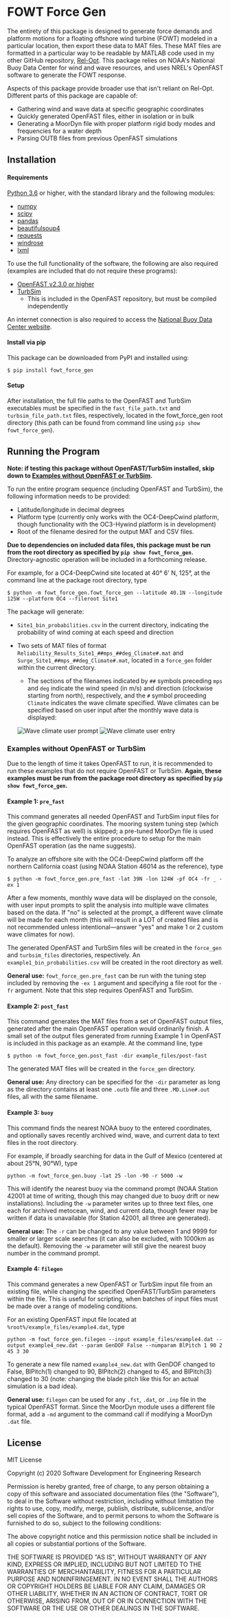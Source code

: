 # FOWT Force Gen
The entirety of this package is designed to generate force demands and platform motions for a
floating offshore wind turbine (FOWT) modeled in a particular location, then export these data to MAT files. These MAT
 files are formatted in a particular way to be readable by MATLAB code used in my other GitHub repository, [Rel-Opt](https://github.com/michaelcdevin/Rel-Opt).
This package relies on NOAA's National Buoy Data Center for wind and wave resources, and uses NREL's OpenFAST software
to generate the FOWT response.

Aspects of this package provide broader use that isn't reliant on Rel-Opt. Different parts of this package are
capable of:
- Gathering wind and wave data at specific geographic coordinates
- Quickly generated OpenFAST files, either in isolation or in bulk
- Generating a MoorDyn file with proper platform rigid body modes and frequencies for a water depth
- Parsing OUTB files from previous OpenFAST simulations

## Installation

#### Requirements
[Python 3.6](https://www.python.org/downloads/) or higher, with the standard library and the following modules:
- [numpy](https://numpy.org/)
- [scipy](https://www.scipy.org/)
- [pandas](https://pandas.pydata.org/)
- [beautifulsoup4](https://www.crummy.com/software/BeautifulSoup/)
- [requests](https://realpython.com/python-requests/)
- [windrose](https://pypi.org/project/windrose/)
- [lxml](https://lxml.de/)

To use the full functionality of the software, the following are also required (examples are included that do not require
these programs):
- [OpenFAST v2.3.0 or higher](https://openfast.readthedocs.io/en/master/)
- [TurbSim](https://raf-openfast.readthedocs.io/en/docs-turbsim/source/user/turbsim/running_ts.html)
    - This is included in the OpenFAST repository, but must be compiled independently

An internet connection is also required to access the [National Buoy Data Center website](https://www.ndbc.noaa.gov/). 

#### Install via pip
This package can be downloaded from PyPI and installed using:

`$ pip install fowt_force_gen`

#### Setup
After installation, the full file paths to the OpenFAST and TurbSim executables must be specified in the
`fast_file_path.txt` and `turbsim_file_path.txt` files, respectively, located in the fowt_force_gen root directory
(this path can be found from command line using `pip show fowt_force_gen`).

## Running the Program
**Note: if testing this package without OpenFAST/TurbSim installed, skip down to
[Examples without OpenFAST or TurbSim](#examples-without-openfast-or-turbsim).**

To run the entire program sequence (including OpenFAST and TurbSim), the following information needs to be provided:
- Latitude/longitude in decimal degrees
- Platform type (currently only works with the OC4-DeepCwind platform, though functionality with the OC3-Hywind platform
is in development)
- Root of the filename desired for the output MAT and CSV files.

**Due to dependencies on included data files, this package must be run from the root directory as specified by
`pip show fowt_force_gen`.** Directory-agnostic operation will be included in a forthcoming release.

For example, for a OC4-DeepCwind site located at 40&deg; 6' N, 125&deg;, at the command line at the package root
 directory, type
 
`$ python -m fowt_force_gen.fowt_force_gen --latitude 40.1N --longitude 125W --platform OC4 --fileroot Site1`

The package will generate:
- `Site1_bin_probabilities.csv` in the current directory, indicating the probability of wind
coming at each speed and direction
- Two sets of MAT files of format
`Reliability_Results_Site1_##mps_##deg_Climate#.mat` and `Surge_Site1_##mps_##deg_Climate#.mat`, located in a
`force_gen` folder within the current directory.
    - The sections of the filenames indicated by `##` symbols preceding `mps` and `deg` indicate the wind speed (in m/s)
    and direction (clockwise starting from north), respectively, and the `#` symbol proceeding `Climate` indicates the
    wave climate specified. Wave climates can be specified based on user input after the monthly wave data is displayed:
    
    ![Wave climate user prompt](../src/pre-fast_cmd_1.png)
    ![Wave climate user entry](../src/pre-fast_cmd_2.png)


### Examples without OpenFAST or TurbSim
Due to the length of time it takes OpenFAST to run, it is recommended to run these examples that do not require
OpenFAST or TurbSim. **Again, these examples must be run from the package root directory as specified by
`pip show fowt_force_gen`.**

#### Example 1: `pre_fast`
This command generates all needed OpenFAST and TurbSim input files for the given geographic coordinates. The
mooring system tuning step (which requires OpenFAST as well) is skipped; a pre-tuned MoorDyn file is used instead.
This is effectively the entire procedure to setup for the main OpenFAST operation (as the name suggests).

To analyze an offshore site with the OC4-DeepCwind platform off the northern California coast (using NOAA Station 46014
as the reference), type

`$ python -m fowt_force_gen.pre_fast -lat 39N -lon 124W -pf OC4 -fr _ -ex 1`

After a few moments, monthly wave data will be displayed on the console, with user input prompts to split the analysis
into multiple wave climates based on the data. If "no" is selected at the prompt, a different wave climate will be made
for each month (this will result in a LOT of created files and is not recommended unless intentional&mdash;answer "yes"
and make 1 or 2 custom wave climates for now).

The generated OpenFAST and TurbSim files will be created in the `force_gen` and `turbsim_files` directories,
respectively. An `example1_bin_probabilities.csv` will be created in the root directory as well.

**General use:** `fowt_force_gen.pre_fast` can be run with the tuning step included by removing the
`-ex 1` argument and specifying a file root for the `-fr` argument. Note that this step requires OpenFAST and TurbSim.

#### Example 2: `post_fast`
This command generates the MAT files from a set of OpenFAST output files, generated after the main OpenFAST operation
 would ordinarily finish. A small set of the output files generated from running Example 1 in OpenFAST is included in
 this package as an example. At the command line, type

`$ python -m fowt_force_gen.post_fast -dir example_files/post-fast`

The generated MAT files will be created in the `force_gen` directory.

**General use:** Any directory can be specified for the `-dir` parameter as long as the directory contains at least one
`.outb` file and three `.MD.Line#.out` files, all with the same filename.

#### Example 3: `buoy`
This command finds the nearest NOAA buoy to the entered coordinates, and optionally saves recently archived wind, wave,
and current data to text files in the root directory.

For example, if broadly searching for data in the Gulf of Mexico (centered at about 25&deg;N, 90&deg;W), type

`python -m fowt_force_gen.buoy -lat 25 -lon -90 -r 5000 -w`

This will identify the nearest buoy via the command prompt (NOAA Station 42001 at time of writing, though this may
changed due to buoy drift or new installations). Including the `-w` parameter writes up to three text files, one each
for archived metocean, wind, and current data, though fewer may be written if data is unavailable (for Station 42001,
all three are generated).

**General use:** The `-r` can be changed to any value between 1 and 9999 for smaller or larger scale searches (it can
also be excluded, with 1000km as the default). Removing the `-w` parameter will still give the nearest buoy number in
the command prompt.

#### Example 4: `filegen`
This command generates a new OpenFAST or TurbSim input file from an existing file, while changing the specified
OpenFAST/TurbSim parameters within the file. This is useful for scripting, when batches of input files must be made over
a range of modeling conditions.

For an existing OpenFAST input file located at `%root%/example_files/example4.dat`, type

`python -m fowt_force_gen.filegen --input example_files/example4.dat --output example4_new.dat --param GenDOF False
--numparam BlPitch 1 90 2 45 3 30`

To generate a new file named `example4_new.dat` with GenDOF changed to False, BlPitch(1) changed to 90, BlPitch(2)
changed to 45, and BlPitch(3) changed to 30 (note: changing the blade pitch like this for an actual simulation is a
bad idea).

**General use:** `filegen` can be used for any `.fst`, `.dat`, or `.inp` file in the typical OpenFAST format. Since the
MoorDyn module uses a different file format, add a `-md` argument to the command call if modifying a MoorDyn `.dat` file.

## License
MIT License

Copyright (c) 2020 Software Development for Engineering Research

Permission is hereby granted, free of charge, to any person obtaining a copy
of this software and associated documentation files (the "Software"), to deal
in the Software without restriction, including without limitation the rights
to use, copy, modify, merge, publish, distribute, sublicense, and/or sell
copies of the Software, and to permit persons to whom the Software is
furnished to do so, subject to the following conditions:

The above copyright notice and this permission notice shall be included in all
copies or substantial portions of the Software.

THE SOFTWARE IS PROVIDED "AS IS", WITHOUT WARRANTY OF ANY KIND, EXPRESS OR
IMPLIED, INCLUDING BUT NOT LIMITED TO THE WARRANTIES OF MERCHANTABILITY,
FITNESS FOR A PARTICULAR PURPOSE AND NONINFRINGEMENT. IN NO EVENT SHALL THE
AUTHORS OR COPYRIGHT HOLDERS BE LIABLE FOR ANY CLAIM, DAMAGES OR OTHER
LIABILITY, WHETHER IN AN ACTION OF CONTRACT, TORT OR OTHERWISE, ARISING FROM,
OUT OF OR IN CONNECTION WITH THE SOFTWARE OR THE USE OR OTHER DEALINGS IN THE
SOFTWARE.